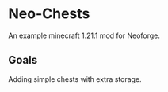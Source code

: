 # Neo-Chests
An example minecraft 1.21.1 mod for Neoforge. 

## Goals
Adding simple chests with extra storage.
